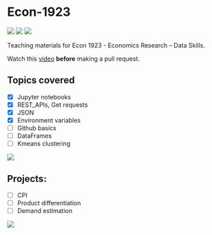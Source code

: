 # Econ-1923
<img src='https://img.shields.io/github/issues-pr/ArieBeresteanu/Econ1923_Fall2022.svg'> <img src='https://img.shields.io/github/issues-pr-closed/ArieBeresteanu/Econ1923_Fall2022.svg'> <img src='https://img.shields.io/github/forks/ArieBeresteanu/Econ1923_Fall2022.svg'>

Teaching materials for Econ 1923 - Economics Research – Data Skills.

Watch this [video](https://pitt.hosted.panopto.com/Panopto/Pages/Viewer.aspx?id=1ec1b879-6f72-4bb3-b5ef-ae33001dd9ba) **before** making a pull request.
## Topics covered

- [x] Jupyter notebooks
- [x] REST_APIs, Get requests
- [x] JSON
- [x] Environment variables
- [ ] Github basics
- [ ] DataFrames
- [ ] Kmeans clustering

<img src='https://img.shields.io/badge/Python-3776AB?style=for-the-badge&logo=python&logoColor=white'>

## Projects:
- [ ] CPI
- [ ] Product differentiation
- [ ] Demand estimation

<img src='https://img.shields.io/badge/Made%20with-Markdown-1f425f.svg'> 
